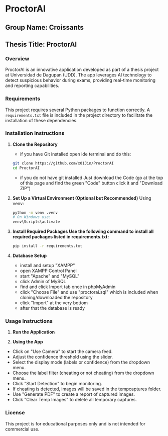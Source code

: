 # ProctorAI

## Group Name: Croissants

## Thesis Title: ProctorAI

### Overview
ProctorAI is an innovative application developed as part of a thesis project at Universidad de Dagupan (UDD). The app leverages AI technology to detect suspicious behavior during exams, providing real-time monitoring and reporting capabilities.

### Requirements
This project requires several Python packages to function correctly. A `requirements.txt` file is included in the project directory to facilitate the installation of these dependencies.

### Installation Instructions

1. **Clone the Repository**
    - if you have Git installed open ide terminal and do this:
    ```bash
    git clone https://github.com/x01Jin/ProctorAI
    cd ProctorAI
    ```
    - if you do not have git installed Just download the Code (go at the top of this page and find the green "Code" button click it and "Download ZIP")

2. **Set Up a Virtual Environment (Optional but Recommended)**
    Using venv:
    ```bash
    python -m venv .venv
    # On Windows use:
    venv\Scripts\activate
    ```
3. **Install Required Packages Use the following command to install all required packages listed in requirements.txt:**
    ```bash
    pip install -r requirements.txt
    ```
4. **Database Setup**
    - install and setup "XAMPP"
    - open XAMPP Control Panel
    - start "Apache" and "MySQL"
    - click Admin of MySQL
    - find and click Import tab once in phpMyAdmin
    - click "Choose File" and use "proctorai.sql" which is included when cloning/downloaded the repository
    - click "Import" at the very bottom
    - after that the database is ready

### Usage Instructions

1. **Run the Application**

2. **Using the App**

  - Click on "Use Camera" to start the camera feed.
  - Adjust the confidence threshold using the slider.
  - Select the display mode (labels or confidence) from the dropdown menu.
  - Choose the label filter (cheating or not cheating) from the dropdown menu.
  - Click "Start Detection" to begin monitoring.
  - If cheating is detected, images will be saved in the tempcaptures folder.
  - Use "Generate PDF" to create a report of captured images.
  - Click "Clear Temp Images" to delete all temporary captures.
  
### License
This project is for educational purposes only and is not intended for commercial use.

